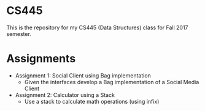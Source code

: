 # CS445

This is the repository for my CS445 (Data Structures) class for Fall 2017 semester.

# Assignments
* Assignment 1: Social Client using Bag implementation
  * Given the interfaces develop a Bag implementation of a Social Media Client
* Assignment 2: Calculator using a Stack
  * Use a stack to calculate math operations (using infix) 
